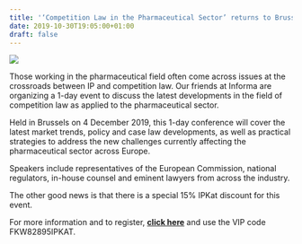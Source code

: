 ```yaml
---
title: '‘Competition Law in the Pharmaceutical Sector’ returns to Brussels with IPKat discount code'
date: 2019-10-30T19:05:00+01:00
draft: false
---
```


[![](https://1.bp.blogspot.com/-gcBxhG7h_uk/XbnQmWyNToI/AAAAAAAAM5Y/30nVBxHe1lk_swaH0GY-IoK1nZlF0vWCQCLcBGAsYHQ/s320/Plaisirs3_1.jpg)](https://1.bp.blogspot.com/-gcBxhG7h_uk/XbnQmWyNToI/AAAAAAAAM5Y/30nVBxHe1lk_swaH0GY-IoK1nZlF0vWCQCLcBGAsYHQ/s1600/Plaisirs3_1.jpg)

Those working in the pharmaceutical field often come across issues at the crossroads between IP and competition law. Our friends at Informa are organizing a 1-day event to discuss the latest developments in the field of competition law as applied to the pharmaceutical sector.

  

Held in Brussels on 4 December 2019, this 1-day conference will cover the latest market trends, policy and case law developments, as well as practical strategies to address the new challenges currently affecting the pharmaceutical sector across Europe.

  

Speakers include representatives of the European Commission, national regulators, in-house counsel and eminent lawyers from across the industry.

  

The other good news is that there is a special 15% IPKat discount for this event.

  

For more information and to register, [**click here**](https://law.knect365.com/competition-law-in-the-pharmaceutical-sector-conference/?vip_code=FKW82895IPKAT&utm_source=IPKat&utm_medium=email&utm_campaign=FKW82895-IPKAT-paid-email-blog-post&utm_content=FKW82895IPKAT&tracker_id=FKW82895IPKAT) and use the VIP code FKW82895IPKAT.